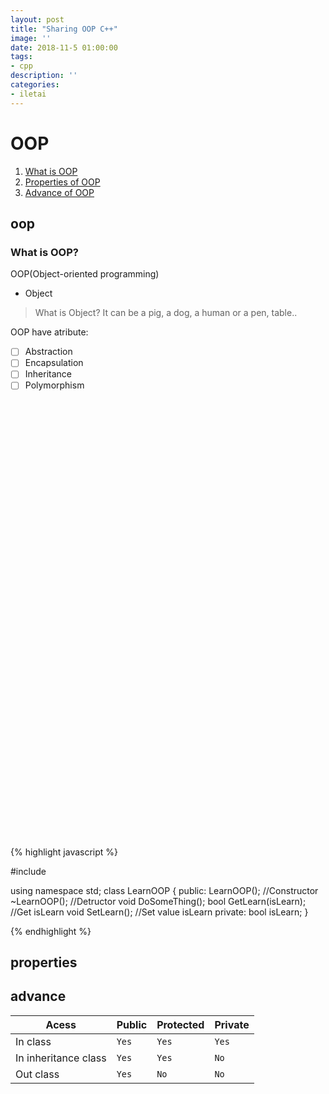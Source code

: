 ```yaml
---
layout: post
title: "Sharing OOP C++"
image: ''
date: 2018-11-5 01:00:00
tags:
- cpp
description: ''
categories:
- iletai 
---
```


 # OOP
1. [What is OOP](#oop)
2. [Properties of OOP](#properties)
3. [Advance of OOP](#advance)

## oop
 ### What is OOP? 

OOP(Object-oriented programming) 
 * Object 
  > What is Object? It can be a pig, a dog, a human or a pen, table..


OOP have atribute: 

 - [ ] Abstraction
 - [ ] Encapsulation
 - [ ] Inheritance
 - [ ] Polymorphism
 
 <div style="height:700px; width:900px; margin:0 auto;">
  <script src="https://gist.github.com/iletai/21c847bdc2b498ae57f9ed1557663bcf.js"></script> 
 </div>

{% highlight javascript %}

#include <iostream>
 
using namespace std;
class LearnOOP
{
 public: 
  LearnOOP(); //Constructor
  ~LearnOOP(); //Detructor
  void DoSomeThing();
  bool GetLearn(isLearn); //Get isLearn
  void SetLearn();        //Set value isLearn
 private:
  bool isLearn;
}
 
{% endhighlight %}

## properties

## advance
 
|Acess|Public| Protected|Private|
|--|--|--|--|
|In class|`Yes`|`Yes`|`Yes`
|In inheritance class|`Yes`|`Yes`|`No`
|Out class|`Yes`|`No`|`No`

 
